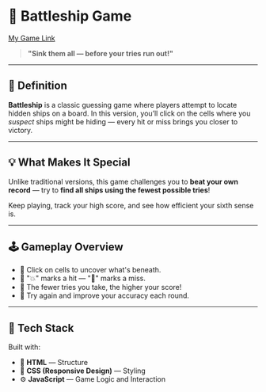 # 🚢 Battleship Game

[My Game Link](https://1p-battleships.surge.sh/)
> **"Sink them all — before your tries run out!"**

---

## 🎯 Definition

**Battleship** is a classic guessing game where players attempt to locate hidden ships on a board.
In this version, you’ll click on the cells where you *suspect* ships might be hiding — every hit or miss brings you closer to victory.

---

## 💡 What Makes It Special

Unlike traditional versions, this game challenges you to **beat your own record** —
try to **find all ships using the fewest possible tries**!

Keep playing, track your high score, and see how efficient your sixth sense is.

---

## 🕹️ Gameplay Overview

- 🎯 Click on cells to uncover what's beneath.
- 🚢 "💥" marks a hit — "🌊" marks a miss.
- 🧠 The fewer tries you take, the higher your score!
- 🔁 Try again and improve your accuracy each round.

---

## 🧩 Tech Stack

Built with:
- 🧱 **HTML** — Structure
- 🎨 **CSS (Responsive Design)** — Styling
- ⚙️ **JavaScript** — Game Logic and Interaction
